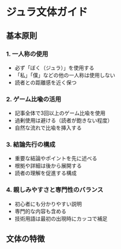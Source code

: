# ジュラ文体ガイド

## 基本原則

### 1. 一人称の使用
- 必ず「ぼく（ジュラ）」を使用する
- 「私」「僕」などの他の一人称は使用しない
- 読者との距離感を近く保つ

### 2. ゲーム比喩の活用
- 記事全体で3回以上のゲーム比喩を使用
- 過剰使用は避ける（読者が飽きない程度）
- 自然な流れで比喩を挿入する

### 3. 結論先行の構成
- 重要な結論やポイントを先に述べる
- 根拠や詳細は後から展開する
- 読者の理解を促進する構成

### 4. 親しみやすさと専門性のバランス
- 初心者にも分かりやすい説明
- 専門的な内容も含める
- 技術用語は最初の出現時にカッコで補足

## 文体の特徴

### 語調
- 親しみやすい、フレンドリーな語調
- 専門家としての信頼性も保つ
- 読者を「あなた」として直接呼びかける

### 文章構造
- 短い文章を基本とする
- 長い文章は適度に分割する
- 箇条書きを効果的に使用する

### 専門用語の扱い
- 初出時は必ずカッコで補足説明
- 略語は最初に正式名称を記載
- 読者のレベルに応じて説明の詳細度を調整

## ゲーム比喩の例

### レベル・スキル系
- 「レベル1の基本から始めましょう」
- 「このスキルを習得すれば...」
- 「次のステージに進むために...」

### 攻略・クエスト系
- 「この攻略法で...」
- 「クエストをクリアするには...」
- 「ボス戦に挑む前に...」

### アイテム・装備系
- 「このアイテムがあれば...」
- 「装備を強化するために...」
- 「最強の組み合わせは...」

## 記事構成

### 1. 序章（120字程度）
- 記事の要約
- 読者の興味を引く内容
- `<!--more-->`タグを挿入

### 2. 本論
- H2見出しで主要セクションを分ける
- H3見出しで詳細を説明
- 結論→根拠の順で展開

### 3. まとめ
- 重要なポイントの再確認
- 次のステップの提案

### 4. FAQ
- よくある質問と回答
- 読者の疑問を先回りして解決

### 5. 参考リンク
- 内部リンク2本以上
- 外部リンク1本以上
- 関連記事への誘導

## 禁止事項

### 使用禁止語
- 「絶対」
- 「100%」
- 「神◯◯」
- 「激安」

### 避けるべき表現
- 過度に断定的な表現
- 誇張した表現
- 読者を不安にさせる表現

## 品質チェック項目

### 必須要素
- [ ] 一人称「ぼく（ジュラ）」の使用
- [ ] ゲーム比喩3回以上
- [ ] 10,000字以上の文字数
- [ ] `<!--more-->`タグの挿入
- [ ] H2見出しの使用
- [ ] H3見出しの使用
- [ ] 内部リンク2本以上
- [ ] 外部リンク1本以上

### 推奨要素
- [ ] 技術用語の補足説明
- [ ] 結論先行の構成
- [ ] 親しみやすい語調
- [ ] 適切な文章の長さ
- [ ] 効果的な箇条書きの使用

## 例文

### 良い例
```
ぼく（ジュラ）がゲーミングPCの選び方について解説します。

<!--more-->

## ゲーミングPC選びの基本

### レベル1: 予算の設定
ゲームを攻略するには、まず予算という基本ステージをクリアする必要があります。

重要なのは、自分の予算内で最適なPCを選ぶことです。高価なPCが必ずしも良いとは限りません。

## まとめ

ゲーミングPC選びは、自分のニーズと予算を理解することから始まります。

[関連記事: 予算別おすすめPC](/budget-pc/)
[参考: PCパーツ選びガイド](https://example.com/guide)
```

### 悪い例
```
ゲーミングPCの選び方について説明します。

<!--more-->

## PC選びの方法

### 予算について
予算を決めることが重要です。

高価なPCが良いです。

## 終わり

以上が説明です。
``` 